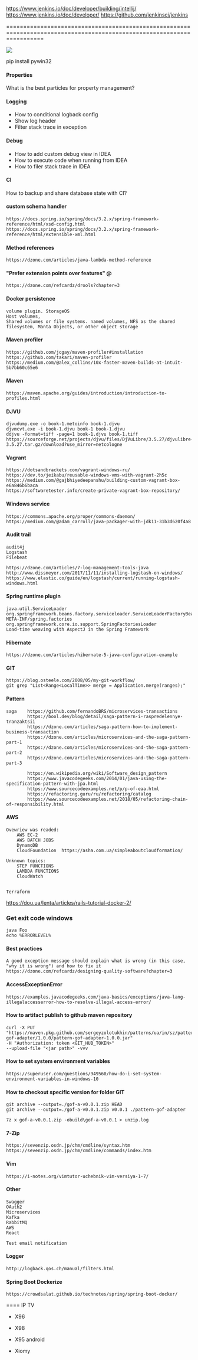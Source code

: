 https://www.jenkins.io/doc/developer/building/intellij/
https://www.jenkins.io/doc/developer/
https://github.com/jenkinsci/jenkins

=======================================================================================================================

![](https://github.com/sergeyzolotukhin/patterns/workflows/Java%20CI%20with%20Gradle/badge.svg)

pip install pywin32

#### Properties

What is the best particles for property management?  

#### Logging
* How to conditional logback config
* Show log header
* Filter stack trace in exception

#### Debug
* How to add custom debug view in IDEA
* How to execute code when running from IDEA
* How to filer stack trace in IDEA

#### CI 

How to backup and share database state with CI?

#### custom schema handler

    https://docs.spring.io/spring/docs/3.2.x/spring-framework-reference/html/xsd-config.html
    https://docs.spring.io/spring/docs/3.2.x/spring-framework-reference/html/extensible-xml.html
    
#### Method references 

    https://dzone.com/articles/java-lambda-method-reference
    
#### "Prefer extension points over features" @ 

    https://dzone.com/refcardz/drools?chapter=3
    
#### Docker persistence

    volume plugin. StorageOS 
    Host volumes, 
    Shared volumes or file systems. named volumes, NFS as the shared filesystem, Manta Objects, or other object storage
    
#### Maven profiler

    https://github.com/jcgay/maven-profiler#installation
    https://github.com/takari/maven-profiler
    https://medium.com/@alex_collins/10x-faster-maven-builds-at-intuit-5b7bb60c65e6
    
#### Maven

    https://maven.apache.org/guides/introduction/introduction-to-profiles.html
    
#### DJVU
    
    djvudump.exe -o book-1.metoinfo book-1.djvu
    djvmcvt.exe -i book-1.djvu book-1 book-1.djvu
    ddjvu -format=tiff -page=1 book-1.djvu book-1.tiff
    https://sourceforge.net/projects/djvu/files/DjVuLibre/3.5.27/djvulibre-3.5.27.tar.gz/download?use_mirror=netcologne
    
#### Vagrant 

    https://dotsandbrackets.com/vagrant-windows-ru/
    https://dev.to/jeikabu/reusable-windows-vms-with-vagrant-2h5c
    https://medium.com/@gajbhiyedeepanshu/building-custom-vagrant-box-e6a846b6baca
    https://softwaretester.info/create-private-vagrant-box-repository/
    
#### Windows service 

    https://commons.apache.org/proper/commons-daemon/    
    https://medium.com/@adam_carroll/java-packager-with-jdk11-31b3d620f4a8
    
#### Audit trail 

    audit4j
    Logstash
    Filebeat
    
    https://dzone.com/articles/7-log-management-tools-java
    http://www.dissmeyer.com/2017/11/11/installing-logstash-on-windows/
    https://www.elastic.co/guide/en/logstash/current/running-logstash-windows.html
    
#### Spring runtime plugin

    java.util.ServiceLoader
    org.springframework.beans.factory.serviceloader.ServiceLoaderFactoryBean
    META-INF/spring.factories
    org.springframework.core.io.support.SpringFactoriesLoader
    Load-time weaving with AspectJ in the Spring Framework
    
#### Hibernate
    
    https://dzone.com/articles/hibernate-5-java-configuration-example    

#### GIT
    
    https://blog.osteele.com/2008/05/my-git-workflow/
    git grep "List<Range<LocalTime>> merge = Application.merge(ranges);"
    
#### Pattern
    
    saga    https://github.com/fernandoBRS/microservices-transactions
            https://bool.dev/blog/detail/saga-pattern-i-raspredelennye-tranzaktsii
            https://dzone.com/articles/saga-pattern-how-to-implement-business-transaction
            https://dzone.com/articles/microservices-and-the-saga-pattern-part-1
            https://dzone.com/articles/microservices-and-the-saga-pattern-part-2
            https://dzone.com/articles/microservices-and-the-saga-pattern-part-3
            
            https://en.wikipedia.org/wiki/Software_design_pattern
            https://www.javacodegeeks.com/2014/01/java-using-the-specification-pattern-with-jpa.html
            https://www.sourcecodeexamples.net/p/p-of-eaa.html
            https://refactoring.guru/ru/refactoring/catalog
            https://www.sourcecodeexamples.net/2018/05/refactoring-chain-of-responsibility.html
            
#### AWS
    
    Ovewriew was readed:
        AWS EC-2
        AWS BATCH JOBS
        DynamoDB
        CloudFoundation  https://asha.com.ua/simpleaboutcloudformation/
    
    Unknown topics:
        STEP FUNCTIONS
        LAMBDA FUNCTIONS
        CloudWatch
    
    
    Terraform
    
https://dou.ua/lenta/articles/rails-tutorial-docker-2/
    
### Get exit code windows
    
    java Foo
    echo %ERRORLEVEL%
    
#### Best practices

    A good exception message should explain what is wrong (in this case, "why it is wrong") and how to fix it
    https://dzone.com/refcardz/designing-quality-software?chapter=3
    
#### AccessExceptionError

    https://examples.javacodegeeks.com/java-basics/exceptions/java-lang-illegalaccesserror-how-to-resolve-illegal-access-error/
    
#### How to artifact publish to github maven repository
    
    curl -X PUT "https://maven.pkg.github.com/sergeyzolotukhin/patterns/ua/in/sz/pattern/pattern-gof-adapter/1.0.0/pattern-gof-adapter-1.0.0.jar" 
    -H "Authorization: token <GIT_HUB_TOKEN>" 
    --upload-file "<jar path>" -vvv
    
#### How to set system environment variables   

    https://superuser.com/questions/949560/how-do-i-set-system-environment-variables-in-windows-10
    
#### How to checkout specific version for folder GIT

    git archive --output=./gof-a-v0.0.1.zip HEAD
    git archive --output=./gof-a-v0.0.1.zip v0.0.1 ./pattern-gof-adapter
    
    7z x gof-a-v0.0.1.zip -obuild\gof-a-v0.0.1 > unzip.log

#### 7-Zip
    https://sevenzip.osdn.jp/chm/cmdline/syntax.htm
    https://sevenzip.osdn.jp/chm/cmdline/commands/index.htm
    
#### Vim

    https://i-notes.org/vimtutor-uchebnik-vim-versiya-1-7/
    
#### Other
    Swagger
    OAuth2
    Microservices
    Kafka
    RabbitMQ
    AWS 
    React
    
    Test email notification

#### Logger

    http://logback.qos.ch/manual/filters.html

#### Spring Boot Dockerize

    https://crowdsalat.github.io/technotes/spring/spring-boot-docker/
==== IP TV

- X96
- X98
- X95 android

- Xiomy